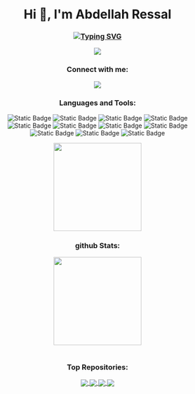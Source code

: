 <h1 align="center">Hi 👋, I'm Abdellah Ressal</h1>
<h3 align="center"><a href="https://git.io/typing-svg"><img src="https://readme-typing-svg.demolab.com?font=Fira+Code&weight=500&size=22&pause=1000&color=ABD200&width=435&lines=Master's+Student+in+Cybersecurity" alt="Typing SVG" /></a></h3>
<p align="center"><a><img src="https://github.com/Skyrxin/Skyrxin/blob/main/pics/a2b4ae4ebabcd10ff10a1581366f6df2.gif"/></a></p>
<h3 align="center">Connect with me:</h3>
<p align="center">
<a href="https://linkedin.com/in/abdellah-ressal-773067227/"><img src="https://img.shields.io/badge/-LinkedIn-0072b1?&style=flat&logo=linkedin&logoColor=white" /></a>
</p>
<h3 align="center">Languages and Tools:</h3>
<div align="center">
<img alt="Static Badge" src="https://img.shields.io/badge/C-00599C?logo=c&logoColor=white">
<img alt="Static Badge" src="https://img.shields.io/badge/C++-%2300599C.svg?logo=c%2B%2B&logoColor=white">
<img alt="Static Badge" src="https://img.shields.io/badge/Python-ffd343?logo=python&logoColor=black">
<img alt="Static Badge" src="https://img.shields.io/badge/Java-%23ED8B00.svg?logo=openjdk&logoColor=white">
<img alt="Static Badge" src="https://img.shields.io/badge/HTML-%23E34F26.svg?logo=html5&logoColor=white">
<img alt="Static Badge" src="https://img.shields.io/badge/CSS-1572B6?logo=css3&logoColor=fff">
<img alt="Static Badge" src="http://img.shields.io/badge/-Powershell-darkblue?style=flat&logo=powershell&logoColor=fff">
<img alt="Static Badge" src="https://img.shields.io/badge/-Git-%23F05032?style=flat&logo=git&logoColor=%23ffffff">
</div>
<div align="center">
<img alt="Static Badge" src="https://img.shields.io/badge/MySQL-4479A1?logo=mysql&logoColor=fff">
<img alt="Static Badge" src="https://img.shields.io/badge/SQLite-%2307405e.svg?logo=sqlite&logoColor=white">
<img alt="Static Badge" src="https://img.shields.io/badge/Oracle-F80000?logo=oracle&logoColor=fff">
</div>
<p></p>
<p align="center"><a href="https://github.com/skyrxin/">
  <img height=200 align="center" src="https://github-readme-stats.vercel.app/api/top-langs?username=skyrxin&theme=merko&layout=compact&langs_count=8&card_width=320" />
</a></p>
<h3 align="center">github Stats:</h3>
<p align="center">
<a href="https://github.com/skyrxin/github-readme-stats">
  <img height=200 align="center" src="https://github-readme-stats.vercel.app/api?username=skyrxin&theme=merko" />
</a>
<h1></h1>
<h3 align="center">Top Repositories:</h3>
<p align="center"><a href="https://github.com/skyrxin/Web-Scanner">
  <img align="center" src="https://github-readme-stats.vercel.app/api/pin/?username=skyrxin&repo=Web-Scanner&theme=merko" />
</a>
<a href="https://github.com/skryxin/Medical-Records-Manager">
  <img align="center" src="https://github-readme-stats.vercel.app/api/pin/?username=skyrxin&repo=Medical-Records-Manager&theme=merko" />
</a>
<a href="https://github.com/skyrxin/AES-file-Encryption-Decryption">
  <img align="center" src="https://github-readme-stats.vercel.app/api/pin/?username=skyrxin&repo=AES-file-Encryption-Decryption&theme=merko&description_lines_count=1" />
</a>
<a href="https://github.com/skryxin/Disk-Sanitizer">
  <img align="center" src="https://github-readme-stats.vercel.app/api/pin/?username=skyrxin&repo=Disk-Sanitizer&theme=merko" />
</a></p>
